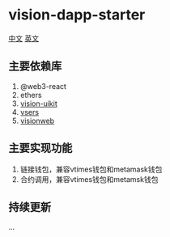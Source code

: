 # vision-dapp-starter

[中文](https://github.com/vision-consensus/vision-dapp-starter/blob/master/README.md)
[英文](https://github.com/vision-consensus/vision-dapp-starter/blob/master/README_en.md)

## 主要依赖库
  1. @web3-react
  2. ethers
  2. [vision-uikit](https://www.npmjs.com/package/vision-uikit)
  3. [vsers](https://www.npmjs.com/package/vsers)
  4. [visionweb](https://www.npmjs.com/package/visionweb)


## 主要实现功能
  1. 链接钱包，兼容vtimes钱包和metamask钱包
  2. 合约调用，兼容vtimes钱包和metamsk钱包


## 持续更新
...